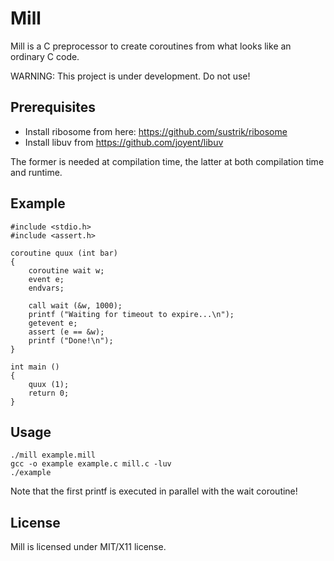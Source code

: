 Mill
====

Mill is a C preprocessor to create coroutines from what looks like an
ordinary C code.

WARNING: This project is under development. Do not use!

## Prerequisites

* Install ribosome from here: https://github.com/sustrik/ribosome
* Install libuv from https://github.com/joyent/libuv

The former is needed at compilation time, the latter at both compilation time
and runtime.

## Example

```
#include <stdio.h>
#include <assert.h>

coroutine quux (int bar)
{
    coroutine wait w;
    event e;
    endvars;

    call wait (&w, 1000);
    printf ("Waiting for timeout to expire...\n");
    getevent e;
    assert (e == &w);
    printf ("Done!\n");
}

int main ()
{
    quux (1);
    return 0;
}
```

## Usage

```
./mill example.mill
gcc -o example example.c mill.c -luv
./example
```

Note that the first printf is executed in parallel with the wait coroutine!

## License

Mill is licensed under MIT/X11 license.
